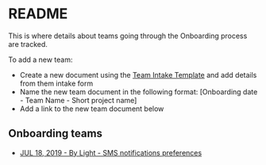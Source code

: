 # README
This is where details about teams going through the Onboarding process are tracked.

To add a new team:
 
* Create a new document using the [Team Intake Template](https://github.com/department-of-veterans-affairs/va.gov-team/blob/master/Platform/Teams/Product%20Support/Onboarding%20Teams/Team%20Intake%20Template.md) and add details from them intake form 
* Name the new team document in the following format: [Onboarding date - Team Name - Short project name]
* Add a link to the new team document below

## Onboarding teams
* [JUL 18, 2019 - By Light - SMS notifications preferences]()



